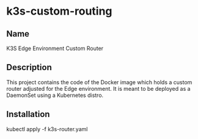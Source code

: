 # k3s-custom-routing

## Name
K3S Edge Environment Custom Router

## Description
This project contains the code of the Docker image which holds a custom router adjusted for the Edge environment. It is meant to be deployed as a DaemonSet using a Kubernetes distro.

## Installation
kubectl apply -f k3s-router.yaml
